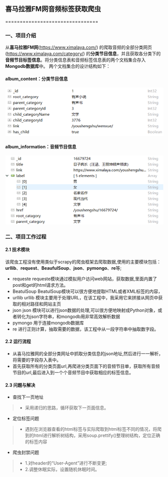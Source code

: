 ## 喜马拉雅FM网音频标签获取爬虫
================================
### 一、项目介绍
从**喜马拉雅FM网**(https://www.ximalaya.com/) 的爬取音频的全部分类网页(https://www.ximalaya.com/category/) 的**分类节目信息**，并且获取各分类下的**音频节目标签信息**。将分类信息表和音频标签信息表的两个文档集合存入**Mongodb数据库**中。
两个文档集合的设计结构如下：
#### album_content：分类节目信息
![image](https://github.com/greeye/python_spider/blob/master/ximalaya_crawler/img/album_content.png)

#### album_information：音频节目信息
![image](https://github.com/greeye/python_spider/blob/master/ximalaya_crawler/img/album_information.png)

### 二、项目工作过程
#### 2.1 技术模块
该爬虫工程没有使用类似于scrapy的爬虫框架去爬取数据,使用的主要模块包括：**urllib**、**request**、**BeaufulSoup**、**json**、**pymongo**、**re**等;
- requeste
requeste模块通过模拟用户访问web网站，获取数据,里面内置了post和get的html请求方法。
- BeatulSoup
BeatulSoup模块可以很方便地提取HTML或者XML标签的内容，
- urllib
urllib 模块主要用于处理URL，在该工程中，我采用它来拼接从网页中获取的相对路径和网站主页
- json
json 模块可以进行json数据的处理,可以很方便地映射成Python对象，或者转化为json字符串，和mongodb用非常高效解析数据
- pymongo
用于连接mongodb数据库
- re
进行正则计算，抽取需要的数据，该工程中从一段字符串中抽取数字段。
#### 2.2 运行流程
- 从喜马拉雅网的全部分类网址中抓取分类信息的json地址,然后进行一一解析，将需要的字段存入表中。
- 首先获取所有的分类页面url,再爬进分类页面下的音频节目单，获取所有音频节目的url,最后进入到一个个音频节目中获取相应的标签信息。

#### 2.3 问题与解决
- 查找下一页地址
> - 采用递归的思路，循环获取下一页面信息。
- 定位标签问题
> - 遇到在浏览器查看的html标签与实际爬取到html标签不同的情况，将爬到的html进行解析树结构，采用soup.prettify()整理树结构，定位正确的标签内容
- 爬虫封禁问题
> - 1.对header的“User-Agent”进行不断变更;
> - 2.调整休眠实际，设置随机休眠时间。
